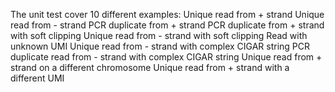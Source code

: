 The unit test cover 10 different examples:
Unique read from + strand
Unique read from - strand
PCR duplicate from + strand
PCR duplicate from + strand with soft clipping
Unique read from - strand with soft clipping
Read with unknown UMI
Unique read from - strand with complex CIGAR string
PCR duplicate read from - strand with complex CIGAR string
Unique read from + strand on a different chromosome
Unique read from + strand with a different UMI